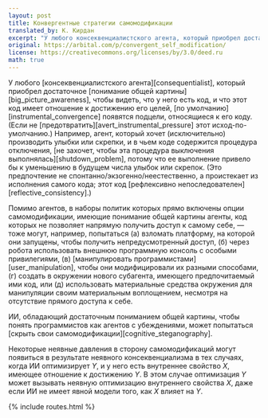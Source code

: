```yaml
---
layout: post
title: Конвергентные стратегии самомодификации
translated_by: К. Кирдан
excerpt: "У любого консеквенциалистского агента, который приобрел достаточное понимание общей картины, чтобы видеть, что у него есть код, и что этот код имеет отношение к достижению его целей, по умолчанию появятся подцели, относящиеся к его коду. (Если не предотвратить этот исход-по-умолчанию.) Например, агент, который хочет (исключительно) производить улыбки или скрепки, и в чьем коде содержится процедура отключения, не захочет, чтобы эта процедура выключения выполнялась, потому что ее выполнение привело бы к уменьшению в будущем числа улыбок или скрепок. (Это предпочтение не спонтанно/экзогенно/неестественно, а проистекает из исполнения самого кода; этот код рефлексивно непоследователен.)"
original: https://arbital.com/p/convergent_self_modification/
license: https://creativecommons.org/licenses/by/3.0/deed.ru
math: true
---
```

У любого [консеквенциалистского агента][consequentialist], который приобрел достаточное [понимание общей картины][big_picture_awareness], чтобы видеть, что у него есть код, и что этот код имеет отношение к достижению его целей, [по умолчанию][instrumental_convergence] появятся подцели, относящиеся к его коду. (Если не [предотвратить][avert_instrumental_pressure] этот исход-по-умолчанию.) Например, агент, который хочет (исключительно) производить улыбки или скрепки, и в чьем коде содержится процедура отключения, [не захочет, чтобы эта процедура выключения выполнялась][shutdown_problem], потому что ее выполнение привело бы к уменьшению в будущем числа улыбок или скрепок. (Это предпочтение не спонтанно/экзогенно/неестественно, а проистекает из исполнения самого кода; этот код [рефлексивно непоследователен][reflective_consistency].)

Помимо агентов, в наборы политик которых прямо включены опции самомодификации, имеющие понимание общей картины агенты, код которых не позволяет напрямую получить доступ к самому себе, — тоже могут, например, попытаться (а) взломать платформу, на которой они запущены, чтобы получить непредусмотренный доступ, (б) через робота использовать внешнюю программную консоль с особыми привилегиями, (в) [манипулировать программистами][user_manipulation], чтобы они модифицировали их разными способами, (г) создать в окружении нового субагента, имеющего предпочитаемый ими код, или (д) использовать материальные средства окружения для манипуляции своим материальным воплощением, несмотря на отсутствие прямого доступа к себе.

ИИ, обладающий достаточным пониманием общей картины, чтобы понять программистов как агентов с убеждениями, может попытаться [скрыть свои самомодификации][cognitive_steganography].

Некоторые неявные давления в сторону самомодификаций могут появиться в результате неявного консеквенциализма в тех случаях, когда ИИ оптимизирует $Y$, и у него есть внутреннее свойство $X$, имеющее отношение к достижению $Y$. В этом случае оптимизация $Y$ может вызывать неявную оптимизацию внутреннего свойства $X$, даже если ИИ не имеет явной модели того, как $X$ влияет на $Y$.

{% include routes.html %}

